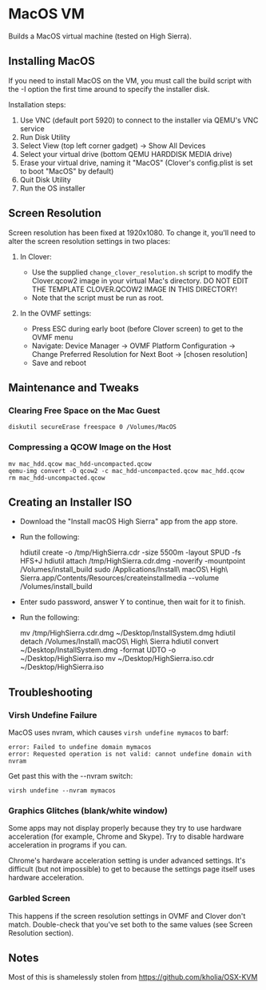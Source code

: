 MacOS VM
========

Builds a MacOS virtual machine (tested on High Sierra).



Installing MacOS
----------------

If you need to install MacOS on the VM, you must call the build script with the -I option the first time around to specify the installer disk.

Installation steps:

  1. Use VNC (default port 5920) to connect to the installer via QEMU's VNC service
  2. Run Disk Utility
  3. Select View (top left corner gadget) -> Show All Devices
  4. Select your virtual drive (bottom QEMU HARDDISK MEDIA drive)
  5. Erase your virtual drive, naming it "MacOS" (Clover's config.plist is set to boot "MacOS" by default)
  6. Quit Disk Utility
  7. Run the OS installer



Screen Resolution
-----------------

Screen resolution has been fixed at 1920x1080. To change it, you'll need to alter the screen resolution settings in two places:


1. In Clover:
	* Use the supplied `change_clover_resolution.sh` script to modify the Clover.qcow2 image in your virtual Mac's directory. DO NOT EDIT THE TEMPLATE CLOVER.QCOW2 IMAGE IN THIS DIRECTORY!
	* Note that the script must be run as root.

2. In the OVMF settings:

    * Press ESC during early boot (before Clover screen) to get to the OVMF menu
    * Navigate: Device Manager -> OVMF Platform Configuration -> Change Preferred Resolution for Next Boot -> [chosen resolution]
    * Save and reboot



Maintenance and Tweaks
----------------------


### Clearing Free Space on the Mac Guest

    diskutil secureErase freespace 0 /Volumes/MacOS


### Compressing a QCOW Image on the Host

    mv mac_hdd.qcow mac_hdd-uncompacted.qcow
    qemu-img convert -O qcow2 -c mac_hdd-uncompacted.qcow mac_hdd.qcow
    rm mac_hdd-uncompacted.qcow



Creating an Installer ISO
-------------------------

* Download the "Install macOS High Sierra" app from the app store.
* Run the following:

    hdiutil create -o /tmp/HighSierra.cdr -size 5500m -layout SPUD -fs HFS+J
    hdiutil attach /tmp/HighSierra.cdr.dmg -noverify -mountpoint /Volumes/install_build
    sudo /Applications/Install\ macOS\ High\ Sierra.app/Contents/Resources/createinstallmedia --volume /Volumes/install_build

* Enter sudo password, answer Y to continue, then wait for it to finish.
* Run the following:

    mv /tmp/HighSierra.cdr.dmg ~/Desktop/InstallSystem.dmg
    hdiutil detach /Volumes/Install\ macOS\ High\ Sierra
    hdiutil convert ~/Desktop/InstallSystem.dmg -format UDTO -o ~/Desktop/HighSierra.iso
    mv ~/Desktop/HighSierra.iso.cdr ~/Desktop/HighSierra.iso



Troubleshooting
---------------

### Virsh Undefine Failure

MacOS uses nvram, which causes `virsh undefine mymacos` to barf:

    error: Failed to undefine domain mymacos
    error: Requested operation is not valid: cannot undefine domain with nvram

Get past this with the --nvram switch:

    virsh undefine --nvram mymacos


### Graphics Glitches (blank/white window)

Some apps may not display properly because they try to use hardware acceleration (for example, Chrome and Skype). Try to disable hardware acceleration in programs if you can.

Chrome's hardware acceleration setting is under advanced settings. It's difficult (but not impossible) to get to because the settings page itself uses hardware acceleration.


### Garbled Screen

This happens if the screen resolution settings in OVMF and Clover don't match. Double-check that you've set both to the same values (see Screen Resolution section).



Notes
-----

Most of this is shamelessly stolen from https://github.com/kholia/OSX-KVM
